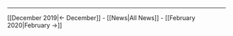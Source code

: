 <!-- LANG:EN, title="January 2020"-->

<hr>

[[December 2019|← December]] - [[News|All News]] - [[February 2020|February →]]